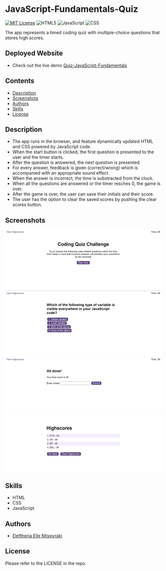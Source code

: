 # JavaScript-Fundamentals-Quiz

[![MIT License](https://img.shields.io/badge/License-MIT-green.svg)](https://choosealicense.com/licenses/mit/)
![HTML5](https://img.shields.io/badge/HTML5-26.0%25-orange)
![JavaScript](https://img.shields.io/badge/JavaScript-61.3%25-Green)
![CSS](https://img.shields.io/badge/CSS-12.7%25-blueviolet)

The app represents a timed coding quiz with multiple-choice questions that stores high scores.

## Deployed Website

- Check out the live demo [Quiz-JavaScript-Fundamentals](https://elentis.github.io/JavaScript-Fundamentals-Quiz/index.html)

## Contents

- [Description](#description)
- [Screenshots](#screenshots)
- [Authors](#authors)
- [Skills](#skills)
- [License](#license)

## Description

- The app runs in the browser, and feature dynamically updated HTML and CSS powered by JavaScript code.
- When the start button is clicked, the first question is presented to the user and the timer starts.
- After the question is answered, the next question is presented.
- For every answer, feedback is given (correct/wrong) which is accompanied with an appropriate sound effect.
- When the answer is incorrect, the time is substracted from the clock.
- When all the questions are answered or the timer resches 0, the game is over.
- After the game is over, the user can save their initials and their score.
- The user has the option to clear the saved scores by pushing the clear scores button.

## Screenshots

![Screenshot-Homepage](assets/Images/Screenshot_1.png)
![Screenshot-Questions](assets/Images/Screenshot_2.png)
![Screenshot-Save Scores](assets/Images/Screenshot_3.png)
![Screenshot-Saved Scores](assets/Images/Screenshot_4.png)

## Skills

- HTML
- CSS
- JavaScript

## Authors

- [Eleftheria Elle Ntispyraki](https://github.com/EleNtis)

## License

Please refer to the LICENSE in the repo.
